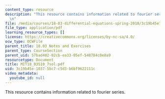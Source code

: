 ```yaml
---
content_type: resource
description: "This resource contains information related to fourier series. \r\n\r\
  \n"
file: /media/courses/18-03-differential-equations-spring-2010/3c19b45e10375bc7c5d3b6bf9622111c_MIT18_03S10_7sol.pdf
file_type: application/pdf
learning_resource_types: []
license: https://creativecommons.org/licenses/by-nc-sa/4.0/
ocw_type: OCWFile
parent_title: 18.03 Notes and Exercises
parent_type: CourseSection
parent_uid: 57bad402-02cb-ea33-05ef-548784c0e8a9
resourcetype: Document
title: MIT18_03S10_7sol.pdf
uid: 3c19b45e-1037-5bc7-c5d3-b6bf9622111c
video_metadata:
  youtube_id: null
---
```

This resource contains information related to fourier series. 


